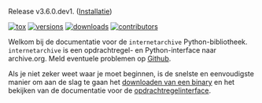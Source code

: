 
Release v3.6.0.dev1. ([Installatie](installation.html#install))

[![tox](https://github.com/jjjake/internetarchive/actions/workflows/tox.yml/badge.svg)](https://github.com/jjjake/internetarchive/actions/workflows/tox.yml)
[![versions](https://img.shields.io/pypi/pyversions/internetarchive.svg)](https://pypi.org/project/internetarchive)
[![downloads](https://static.pepy.tech/badge/internetarchive/month)](https://pepy.tech/project/internetarchive)
[![contributors](https://img.shields.io/github/contributors/jjjake/internetarchive.svg)](https://github.com/jjjake/internetarchive/graphs/contributors)

Welkom bij de documentatie voor de `internetarchive` Python-bibliotheek. `internetarchive` is een opdrachtregel- en Python-interface naar archive.org. Meld eventuele problemen op [Github](https://github.com/jjjake/internetarchive/issues).

Als je niet zeker weet waar je moet beginnen, is de snelste en eenvoudigste manier om aan de slag te gaan het [downloaden van een binary](installation.html#binaries) en het bekijken van de documentatie voor de [opdrachtregelinterface](cli.html).

